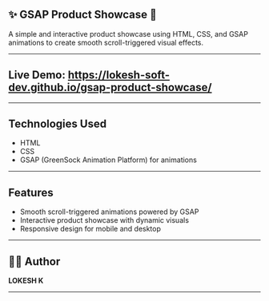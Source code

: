 ## ✨ GSAP Product Showcase 🌟

A simple and interactive product showcase using HTML, CSS, and GSAP animations to create smooth scroll-triggered visual effects.

---
## Live Demo: https://lokesh-soft-dev.github.io/gsap-product-showcase/
---
## Technologies Used
- HTML
- CSS
- GSAP (GreenSock Animation Platform) for animations
---
## Features
- Smooth scroll-triggered animations powered by GSAP
- Interactive product showcase with dynamic visuals
- Responsive design for mobile and desktop
---

## 🧑‍💻 Author

**LOKESH K**

---
